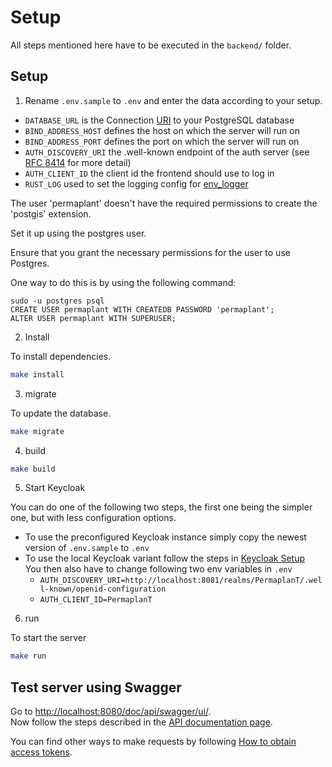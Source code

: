 # Setup

All steps mentioned here have to be executed in the `backend/` folder.

## Setup

1. Rename `.env.sample` to `.env` and enter the data according to your setup.

- `DATABASE_URL` is the Connection [URI](https://www.postgresql.org/docs/current/libpq-connect.html#LIBPQ-CONNSTRING) to your PostgreSQL database
- `BIND_ADDRESS_HOST` defines the host on which the server will run on
- `BIND_ADDRESS_PORT` defines the port on which the server will run on
- `AUTH_DISCOVERY_URI` the .well-known endpoint of the auth server (see [RFC 8414](https://www.rfc-editor.org/rfc/rfc8414.html#section-2) for more detail)
- `AUTH_CLIENT_ID` the client id the frontend should use to log in
- `RUST_LOG` used to set the logging config for [env_logger](https://docs.rs/env_logger/latest/env_logger/)

The user 'permaplant' doesn't have the required permissions to create the 'postgis' extension.

Set it up using the postgres user.

Ensure that you grant the necessary permissions for the user to use Postgres.

One way to do this is by using the following command:

```shell
sudo -u postgres psql
CREATE USER permaplant WITH CREATEDB PASSWORD 'permaplant';
ALTER USER permaplant WITH SUPERUSER;
```

2. Install

To install dependencies.

```sh
make install
```

3. migrate

To update the database.

```sh
make migrate
```

4. build

```sh
make build
```

5. Start Keycloak

You can do one of the following two steps, the first one being the simpler one, but with less configuration options.

- To use the preconfigured Keycloak instance simply copy the newest version of `.env.sample` to `.env`
- To use the local Keycloak variant follow the steps in [Keycloak Setup](../setups/keycloak/README.md)  
  You then also have to change following two env variables in `.env`
  - `AUTH_DISCOVERY_URI=http://localhost:8081/realms/PermaplanT/.well-known/openid-configuration`
  - `AUTH_CLIENT_ID=PermaplanT`

6. run

To start the server

```sh
make run
```

## Test server using Swagger

Go to <http://localhost:8080/doc/api/swagger/ui/>.  
Now follow the steps described in the [API documentation page](03api_documentation.md#executing-requests).

You can find other ways to make requests by following [How to obtain access tokens](./02obtain_access_tokens.md).
